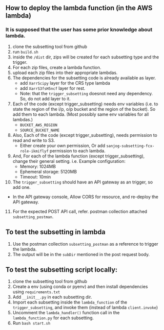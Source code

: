 ## How to deploy the lambda function (in the AWS lambda)
### It is supposed that the user has some prior knowledge about lambda.
1. clone the subsetting tool from github
2. run `build.sh`
3. inside the `/dist` dir, zips will be created for each subsetting type and the trigger.
4. For each zip files, create a lambda function.
5. upload each zip files into their appropriate lambdas.
6. The dependencies for the subsetting code is already available as layer.
   - add `XarrScipy` layer for the CRS type lambda
   - add `XarrS3fsH5ncf` layer for rest.
   - Note: that the `trigger_subsetting` doesnot need any dependency. So, do not add layer to it.
7. Each of the code (except trigger_subsetting) needs env variables (i.e. to state the region of the i/p, o/p bucket and the region of the bucket). So add them to each lambda. (Most possibly same env variables for all lambdas.)
   - `BUCKET_AWS_REGION`
   - `SOURCE_BUCKET_NAME`
8. Also, Each of the code (except trigger_subsetting), needs permission to read and write to S3.
   - Either create your own permission, Or add `sanjog-subsetting-fcx-role-ikmiflyf` permission to each lambda.
9. And, For each of the lambda function (except trigger_subsetting), change their general setting. i.e. Example configuration:
   - Memory: 1024MB 
   - Ephemeral storage: 5120MB
   - Timeout: 10min
10. The `trigger_subsetting` should have an API gateway as an trigger, so add one.
   - In the API gateway console, Allow CORS for resource, and re-deploy the API gateway.
11. For the expected POST API call, refer. postman collection attached `subsetting_postman`.


## To test the subsetting in lambda
1. Use the postman collection `subsetting_postman` as a reference to trigger the lambda.
2. The output will be in the `subDir` mentioned in the post request body.


## To test the subsetting script locally:
1. clone the subsetting tool from github
2. Create a env (using conda or pyenv) and then install dependencies using `requirements.txt`
3. Add `__init__.py` in each subsetting dir.
4. Import each subsetting inside the `lambda_function` of the `trigger_subsetting`, and invoke them (instead of lambda `client.invoke`)
5. Uncomment the `lambda_handler()` function call in the `lambda_function.py` for each subsetting.
6. Run `bash start.sh`